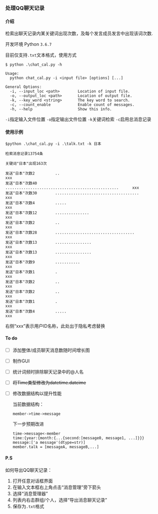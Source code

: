 ### 处理QQ聊天记录

#### 介绍

检索出聊天记录内某关键词出现次数，及每个发言成员发言中出现该词次数.

开发环境 Python `3.6.7`

目前仅支持`.txt`文本格式，使用方式

```
$ python .\chat_cal.py -h

Usage:
  python chat_cal.py -i <input file> [options] [...]

General Options:
  -i, --input_loc <path>        Location of input file.
  -o, --output_loc <path>       Location of output file.
  -k, --key_word <string>       The key word to search.
  -c, --count_enable            Enable count of messages.
  -h, --help                    Show this info.

```
`-i`指定输入文件位置
`-o`指定输出文件位置
`-k`关键词检索
`-c`启用总消息记录


#### 使用示例

```
$python .\chat_cal.py -i .\talk.txt -k 日本

检索消息记录13754条

关键词"日本"出现163次

发送"日本"次数2         ..                                                      xxx
发送"日本"次数40        ..................................................      xxx
发送"日本"次数30        .....................................                   xxx
发送"日本"次数4         .....                                                   xxx
发送"日本"次数12        ...............                                         xxx
发送"日本"次数2         ..                                                      xxx
发送"日本"次数28        ...................................                     xxx
发送"日本"次数13        ................                                        xxx
发送"日本"次数13        ................                                        xxx
发送"日本"次数9         ...........                                             xxx
发送"日本"次数1         .                                                       xxx
发送"日本"次数2         ..                                                      xxx
发送"日本"次数2         ..                                                      xxx
发送"日本"次数1         .                                                       xxx
发送"日本"次数4         .....                                                   xxx
```

右侧“xxx”表示用户ID名称，此处出于隐私考虑替换

#### To do

- [ ] 添加整体/成员聊天消息数随时间增长图

- [ ] 制作GUI

- [ ] 统计词频时排除聊天记录中的@人名

- [ ] ~~将Time类型修改为datetime.dateime~~

- [ ] 修改数据结构以提升性能

  当前数据结构：

  ```
  member->time->message
  ```

  下一步预期改进

  ```
  time->message<-member
  time:{year:{month:{...{second:[message0, message1, ...]}}}
  message:['a message'(dtype=str)]
  member.talk = [messageA, messageB,...]
  ```

  

#### P.S

如何导出QQ聊天记录：

1. 打开任意对话框界面
2. 在输入文本框右上角点击“消息管理”旁下箭头
3. 选择“消息管理器”
4. 列表内右击群组/个人，选择“导出消息聊天记录”
5. 保存为`.txt`格式